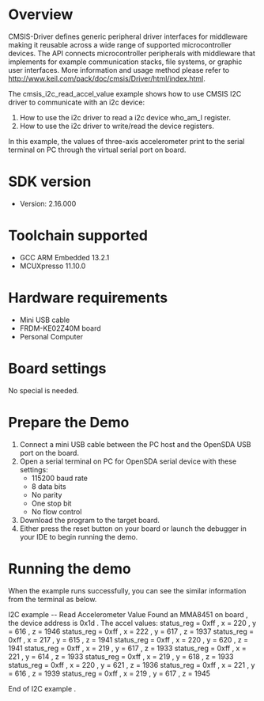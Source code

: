 Overview
========
CMSIS-Driver defines generic peripheral driver interfaces for middleware making it reusable across a wide 
range of supported microcontroller devices. The API connects microcontroller peripherals with middleware 
that implements for example communication stacks, file systems, or graphic user interfaces. 
More information and usage method please refer to http://www.keil.com/pack/doc/cmsis/Driver/html/index.html.

The cmsis_i2c_read_accel_value example shows how to use CMSIS I2C driver to communicate with an i2c device:

 1. How to use the i2c driver to read a i2c device who_am_I register.
 2. How to use the i2c driver to write/read the device registers.

In this example, the values of three-axis accelerometer print to the serial terminal on PC through
the virtual serial port on board.

SDK version
===========
- Version: 2.16.000

Toolchain supported
===================
- GCC ARM Embedded  13.2.1
- MCUXpresso  11.10.0

Hardware requirements
=====================
- Mini USB cable
- FRDM-KE02Z40M board
- Personal Computer

Board settings
==============
No special is needed.

Prepare the Demo
================
1.  Connect a mini USB cable between the PC host and the OpenSDA USB port on the board.
2.  Open a serial terminal on PC for OpenSDA serial device with these settings:
    - 115200 baud rate
    - 8 data bits
    - No parity
    - One stop bit
    - No flow control
3.  Download the program to the target board.
4.  Either press the reset button on your board or launch the debugger in your IDE to begin running the demo.

Running the demo
================
When the example runs successfully, you can see the similar information from the terminal as below.

I2C example -- Read Accelerometer Value
Found an MMA8451 on board , the device address is 0x1d . 
The accel values:
status_reg = 0xff , x =   220 , y =   616 , z =  1946 
status_reg = 0xff , x =   222 , y =   617 , z =  1937 
status_reg = 0xff , x =   217 , y =   615 , z =  1941 
status_reg = 0xff , x =   220 , y =   620 , z =  1941 
status_reg = 0xff , x =   219 , y =   617 , z =  1933 
status_reg = 0xff , x =   221 , y =   614 , z =  1933 
status_reg = 0xff , x =   219 , y =   618 , z =  1933 
status_reg = 0xff , x =   220 , y =   621 , z =  1936 
status_reg = 0xff , x =   221 , y =   616 , z =  1939 
status_reg = 0xff , x =   219 , y =   617 , z =  1945 

End of I2C example .

